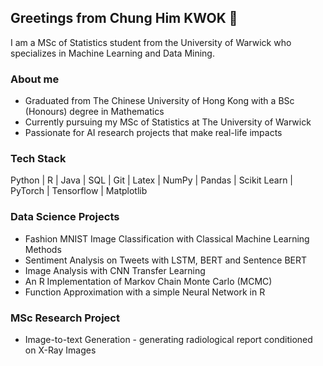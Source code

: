 ## Greetings from Chung Him KWOK 👋

I am a MSc of Statistics student from the University of Warwick who specializes in Machine Learning and Data Mining.

### About me 
* Graduated from The Chinese University of Hong Kong with a BSc (Honours) degree in Mathematics
* Currently pursuing my MSc of Statistics at The University of Warwick
* Passionate for AI research projects that make real-life impacts

### Tech Stack
Python | R | Java | SQL | Git | Latex | NumPy | Pandas | Scikit Learn | PyTorch | Tensorflow | Matplotlib 

### Data Science Projects
* Fashion MNIST Image Classification with Classical Machine Learning Methods 
* Sentiment Analysis on Tweets with LSTM, BERT and Sentence BERT
* Image Analysis with CNN Transfer Learning 
* An R Implementation of Markov Chain Monte Carlo (MCMC)
* Function Approximation with a simple Neural Network in R

### MSc Research Project
* Image-to-text Generation - generating radiological report conditioned on X-Ray Images
